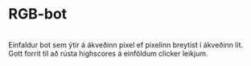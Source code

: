 # RGB-bot
<br> Einfaldur bot sem ýtir á ákveðinn pixel ef pixelinn breytist í ákveðinn lit.
<br> Gott forrit til að rústa highscores á einföldum clicker leikjum.
